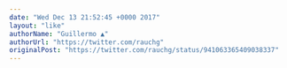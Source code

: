 ```yaml
---
date: "Wed Dec 13 21:52:45 +0000 2017"
layout: "like"
authorName: "Guillermo ▲"
authorUrl: "https://twitter.com/rauchg"
originalPost: "https://twitter.com/rauchg/status/941063365409038337"
---
```

